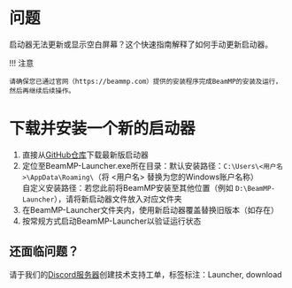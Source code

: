 # 问题

启动器无法更新或显示空白屏幕？这个快速指南解释了如何手动更新启动器。

!!! 注意

```
请确保您已通过官网（https://beammp.com）提供的安装程序完成BeamMP的安装及运行，然后再继续后续操作。
```

# 下载并安装一个新的启动器

1. 直接从[GitHub仓库](https://github.com/BeamMP/BeamMP-Launcher/releases/latest/download/BeamMP-Launcher.exe)下载最新版启动器
2. 定位至BeamMP-Launcher.exe所在目录：默认安装路径：`C:\Users\<用户名>\AppData\Roaming\`（将 &lt;用户名&gt; 替换为您的Windows账户名称）<br>自定义安装路径：若您此前将BeamMP安装至其他位置（例如 `D:\BeamMP-Launcher`），请将新启动器文件放入对应文件夹
3. 在BeamMP-Launcher文件夹内，使用新启动器覆盖替换旧版本（如存在）
4. 按常规方式启动BeamMP-Launcher以验证运行状态

## 还面临问题？

请于我们的[Discord服务器](https://discord.gg/BeamMP)创建技术支持工单，标签标注：Launcher, download
